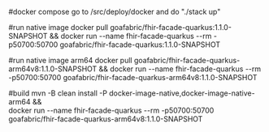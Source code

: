 #docker compose
go to /src/deploy/docker and do "./stack up"

#run native image
docker pull goafabric/fhir-facade-quarkus:1.1.0-SNAPSHOT && docker run --name fhir-facade-quarkus --rm -p50700:50700 goafabric/fhir-facade-quarkus:1.1.0-SNAPSHOT

#run native image arm64
docker pull goafabric/fhir-facade-quarkus-arm64v8:1.1.0-SNAPSHOT && docker run --name fhir-facade-quarkus --rm -p50700:50700 goafabric/fhir-facade-quarkus-arm64v8:1.1.0-SNAPSHOT
                                           
#build
mvn -B clean install -P docker-image-native,docker-image-native-arm64 && \
docker run --name fhir-facade-quarkus --rm -p50700:50700 goafabric/fhir-facade-quarkus-arm64v8:1.1.0-SNAPSHOT
